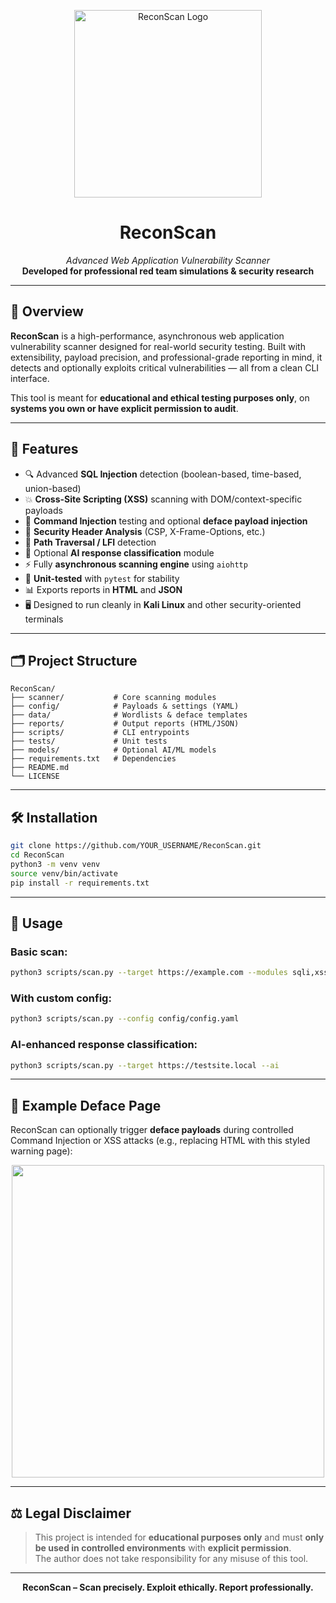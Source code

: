 
<p align="center">
  <img src="https://ibb.co/jvzDVS6g" width="300" alt="ReconScan Logo">
</p>

<h1 align="center">ReconScan</h1>
<p align="center">
  <em>Advanced Web Application Vulnerability Scanner</em><br>
  <strong>Developed for professional red team simulations & security research</strong>
</p>

---

## 🚀 Overview

**ReconScan** is a high-performance, asynchronous web application vulnerability scanner designed for real-world security testing. Built with extensibility, payload precision, and professional-grade reporting in mind, it detects and optionally exploits critical vulnerabilities — all from a clean CLI interface.

This tool is meant for **educational and ethical testing purposes only**, on **systems you own or have explicit permission to audit**.

---

## 🎯 Features

- 🔍 Advanced **SQL Injection** detection (boolean-based, time-based, union-based)
- 💥 **Cross-Site Scripting (XSS)** scanning with DOM/context-specific payloads
- 🧨 **Command Injection** testing and optional **deface payload injection**
- 🔐 **Security Header Analysis** (CSP, X-Frame-Options, etc.)
- 📁 **Path Traversal / LFI** detection
- 🧠 Optional **AI response classification** module
- ⚡ Fully **asynchronous scanning engine** using `aiohttp`
- 🧪 **Unit-tested** with `pytest` for stability
- 📊 Exports reports in **HTML** and **JSON**
- 🖥️ Designed to run cleanly in **Kali Linux** and other security-oriented terminals

---

## 🗂️ Project Structure

```
ReconScan/
├── scanner/           # Core scanning modules
├── config/            # Payloads & settings (YAML)
├── data/              # Wordlists & deface templates
├── reports/           # Output reports (HTML/JSON)
├── scripts/           # CLI entrypoints
├── tests/             # Unit tests
├── models/            # Optional AI/ML models
├── requirements.txt   # Dependencies
├── README.md
└── LICENSE
```

---

## 🛠️ Installation

```bash
git clone https://github.com/YOUR_USERNAME/ReconScan.git
cd ReconScan
python3 -m venv venv
source venv/bin/activate
pip install -r requirements.txt
```

---

## 📌 Usage

### Basic scan:
```bash
python3 scripts/scan.py --target https://example.com --modules sqli,xss,headers --output reports/scan_result.html
```

### With custom config:
```bash
python3 scripts/scan.py --config config/config.yaml
```

### AI-enhanced response classification:
```bash
python3 scripts/scan.py --target https://testsite.local --ai
```

---

## 🎨 Example Deface Page

ReconScan can optionally trigger **deface payloads** during controlled Command Injection or XSS attacks (e.g., replacing HTML with this styled warning page):

<p align="center">
  <img src="https://ibb.co/v487nSSF" width="500">
</p>

---

## ⚖️ Legal Disclaimer

> This project is intended for **educational purposes only** and must **only be used in controlled environments** with **explicit permission**.  
> The author does not take responsibility for any misuse of this tool.

---



<p align="center">
  <strong>ReconScan – Scan precisely. Exploit ethically. Report professionally.</strong>
</p>
